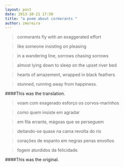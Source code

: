 ```yaml
---
layout: post
date: 2013-10-21 17:50
title: "a poem about cormorants "
author: zmoreira
---
```


>cormorants fly with an exaggerated effort

>like someone insisting on pleasing

>in a wandering line, sorrows chasing sorrows

>almost lying down to sleep on the upset river bed

>hearts of amazement, wrapped in black feathers 

>stunned, running away from happiness.

####This was the translation.


>voam com exagerado esforço os corvos-marinhos

>como quem insiste em agradar

>em fila errante, mágoas que se perseguem

>deitando-se quase na cama revolta do rio

>corações de espanto em negras penas envoltos

>fogem aturdidos da felicidade.

####This was the original.




